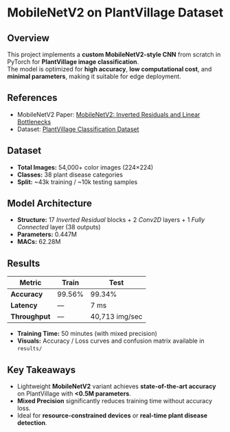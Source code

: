 # MobileNetV2 on PlantVillage Dataset

## Overview
This project implements a **custom MobileNetV2-style CNN** from scratch in PyTorch for **PlantVillage image classification**.  
The model is optimized for **high accuracy**, **low computational cost**, and **minimal parameters**, making it suitable for edge deployment.
## References
- MobileNetV2 Paper: [MobileNetV2: Inverted Residuals and Linear Bottlenecks](https://arxiv.org/abs/1801.04381)
- Dataset: [PlantVillage Classification Dataset](https://www.kaggle.com/datasets/mohitsingh1804/plantvillage)

## Dataset
- **Total Images:** 54,000+ color images (224×224)
- **Classes:** 38 plant disease categories
- **Split:** ~43k training / ~10k testing samples

## Model Architecture
- **Structure:** 17 *Inverted Residual* blocks + 2 *Conv2D* layers + 1 *Fully Connected* layer (38 outputs)
- **Parameters:** 0.447M  
- **MACs:** 62.28M  

## Results
  | Metric | Train | Test |
  |---------|--------|------|
  | **Accuracy** | 99.56% | 99.34% |
  | **Latency** | — | 7 ms |
  | **Throughput** | — | 40,713 img/sec |
- **Training Time:** 50 minutes (with mixed precision)  
- **Visuals:** Accuracy / Loss curves and confusion matrix available in `results/`

## Key Takeaways
- Lightweight **MobileNetV2** variant achieves **state-of-the-art accuracy** on PlantVillage with **<0.5M parameters**.  
- **Mixed Precision** significantly reduces training time without accuracy loss.  
- Ideal for **resource-constrained devices** or **real-time plant disease detection**.
